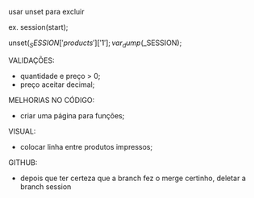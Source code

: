 usar unset para excluir

ex.
session(start);

unset($_SESSION['products']['1'];
var_dump($_SESSION);


VALIDAÇÕES:
- quantidade e preço > 0;
- preço aceitar decimal;

MELHORIAS NO CÓDIGO:
- criar uma página para funções;

VISUAL:
- colocar linha entre produtos impressos;

GITHUB:
- depois que ter certeza que a branch fez o merge certinho, deletar a branch session